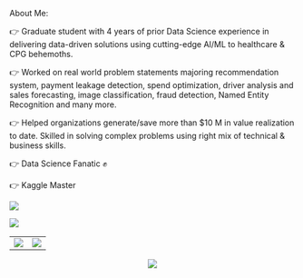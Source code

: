 About Me:

👉 Graduate student with 4 years of prior Data Science experience in delivering data-driven solutions using cutting-edge AI/ML to healthcare & CPG behemoths.

👉 Worked on real world problem statements majoring recommendation system, payment leakage detection, spend optimization, driver analysis and sales forecasting, image classification, fraud detection, Named Entity Recognition and many more.

👉 Helped organizations generate/save more than $10 M in value realization to date. Skilled in solving complex problems using right mix of technical & business skills.

👉 Data Science Fanatic ✊

👉 Kaggle Master

<img align="center" src= "https://media.licdn.com/dms/image/C4E22AQEuIT17_pCxow/feedshare-shrink_800/0/1676872807257?e=1683158400&v=beta&t=lg4XzVGfQC_aXLhWNqHvKbMR4y5njJ5E24iVMWFSMjY" />

![](https://kaggle-card.chienhsiang-hung.eu.org/api/svg?ayushnitb)


<table>
<tr>
<td>
<img src="https://github-readme-stats.vercel.app/api?username=Ayush1695&include_all_commits=true&count_private=true&show_icons=true&line_height=20&theme=radical"/>
<td><img src="https://github-readme-stats.vercel.app/api/top-langs?username=Ayush1695&show_icons=true&locale=en&layout=compact&theme=radical" />
</td>
</tr>
</table>
<p align="center">
<img align="center" src="https://github-readme-streak-stats.herokuapp.com/?user=Ayush1695&theme=radical" />
</p>
